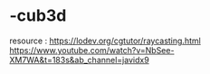 # -cub3d

resource :  https://lodev.org/cgtutor/raycasting.html
            https://www.youtube.com/watch?v=NbSee-XM7WA&t=183s&ab_channel=javidx9